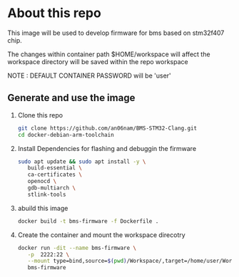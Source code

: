# About this repo
This image will be used to develop firmware for bms based on stm32f407 chip.

The changes within container path $HOME/workspace will affect the workspace directory will be saved within the repo workspace

   NOTE : DEFAULT CONTAINER PASSWORD will be 'user'
   
## Generate and use the image
1. Clone this repo
   ```bash
   git clone https://github.com/an06nam/BMS-STM32-Clang.git
   cd docker-debian-arm-toolchain
   ```
2. Install Dependencies for flashing and debuggin the firmware
   ```bash
   sudo apt update && sudo apt install -y \
      build-essential \
      ca-certificates \
      openocd \
      gdb-multiarch \
      stlink-tools
   ```
4. abuild this image
   ```bash
   docker build -t bms-firmware -f Dockerfile .
   ```
5. Create the container and mount the workspace direcotry
    ```bash
    docker run -dit --name bms-firmware \
       -p  2222:22 \
       --mount type=bind,source=$(pwd)/Workspace/,target=/home/user/Workspace \
       bms-firmware
   ```
